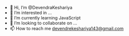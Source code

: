 - 👋 Hi, I’m @DevendraKeshariya
- 👀 I’m interested in ...
- 🌱 I’m currently learning JavaScript
- 💞️ I’m looking to collaborate on ...
- 📫 How to reach me devendrekeshariya143@gmail.com

<!---
DevendraKeshariya/DevendraKeshariya is a ✨ special ✨ repository because its `README.md` (this file) appears on your GitHub profile.
You can click the Preview link to take a look at your changes.
--->
